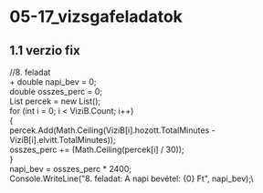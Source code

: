# 05-17_vizsgafeladatok

## 1.1 verzio fix

//8. feladat\
            + double napi_bev = 0;\
            double osszes_perc = 0;\
            List<double> percek = new List<double>();\
            for (int i = 0; i < ViziB.Count; i++)\
            {\
                percek.Add(Math.Ceiling(ViziB[i].hozott.TotalMinutes - ViziB[i].elvitt.TotalMinutes));\
                osszes_perc += (Math.Ceiling(percek[i] / 30));\
            }\
            napi_bev = osszes_perc * 2400;\
            Console.WriteLine("8. feladat: A napi bevétel: {0} Ft", napi_bev);\
